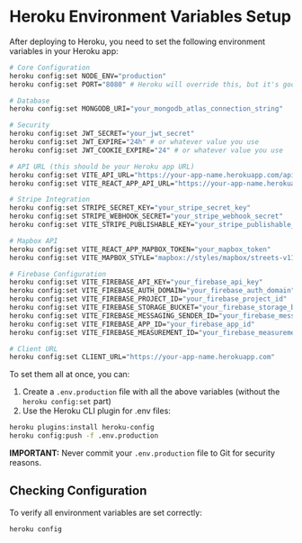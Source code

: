# Heroku Environment Variables Setup

After deploying to Heroku, you need to set the following environment variables in your Heroku app:

```bash
# Core Configuration
heroku config:set NODE_ENV="production"
heroku config:set PORT="8080" # Heroku will override this, but it's good to set

# Database
heroku config:set MONGODB_URI="your_mongodb_atlas_connection_string"

# Security
heroku config:set JWT_SECRET="your_jwt_secret"
heroku config:set JWT_EXPIRE="24h" # or whatever value you use
heroku config:set JWT_COOKIE_EXPIRE="24" # or whatever value you use

# API URL (this should be your Heroku app URL)
heroku config:set VITE_API_URL="https://your-app-name.herokuapp.com/api"
heroku config:set VITE_REACT_APP_API_URL="https://your-app-name.herokuapp.com/api"

# Stripe Integration
heroku config:set STRIPE_SECRET_KEY="your_stripe_secret_key"
heroku config:set STRIPE_WEBHOOK_SECRET="your_stripe_webhook_secret"
heroku config:set VITE_STRIPE_PUBLISHABLE_KEY="your_stripe_publishable_key"

# Mapbox API
heroku config:set VITE_REACT_APP_MAPBOX_TOKEN="your_mapbox_token"
heroku config:set VITE_MAPBOX_STYLE="mapbox://styles/mapbox/streets-v11" # optional

# Firebase Configuration
heroku config:set VITE_FIREBASE_API_KEY="your_firebase_api_key"
heroku config:set VITE_FIREBASE_AUTH_DOMAIN="your_firebase_auth_domain"
heroku config:set VITE_FIREBASE_PROJECT_ID="your_firebase_project_id"
heroku config:set VITE_FIREBASE_STORAGE_BUCKET="your_firebase_storage_bucket"
heroku config:set VITE_FIREBASE_MESSAGING_SENDER_ID="your_firebase_messaging_sender_id"
heroku config:set VITE_FIREBASE_APP_ID="your_firebase_app_id"
heroku config:set VITE_FIREBASE_MEASUREMENT_ID="your_firebase_measurement_id"

# Client URL
heroku config:set CLIENT_URL="https://your-app-name.herokuapp.com"
```

To set them all at once, you can:

1. Create a `.env.production` file with all the above variables (without the `heroku config:set` part)
2. Use the Heroku CLI plugin for .env files:

```bash
heroku plugins:install heroku-config
heroku config:push -f .env.production
```

**IMPORTANT:** Never commit your `.env.production` file to Git for security reasons.

## Checking Configuration

To verify all environment variables are set correctly:

```bash
heroku config
``` 